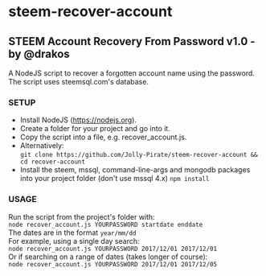 # steem-recover-account
## STEEM Account Recovery From Password v1.0 - by @drakos
A NodeJS script to recover a forgotten account name using the password. The script uses steemsql.com's database.
### SETUP
 - Install NodeJS (https://nodejs.org).
 - Create a folder for your project and go into it.
 - Copy the script into a file, e.g. recover_account.js.
 - Alternatively:  
 `git clone https://github.com/Jolly-Pirate/steem-recover-account && cd recover-account`  
 - Install the steem, mssql, command-line-args and mongodb packages into your project folder (don't use mssql 4.x)
 `npm install`

### USAGE
 Run the script from the project's folder with:  
 `node recover_account.js YOURPASSWORD startdate enddate`  
 The dates are in the format `year/mm/dd`  
 For example, using a single day search:  
 `node recover_account.js YOURPASSWORD 2017/12/01 2017/12/01`  
 Or if searching on a range of dates (takes longer of course):  
 `node recover_account.js YOURPASSWORD 2017/12/01 2017/12/05`
